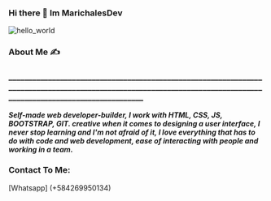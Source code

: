 ### Hi there 👋 Im MarichalesDev

![hello_world](https://user-images.githubusercontent.com/105239282/206260017-633cbc6f-711c-4631-93cf-23bb9cc7843a.png)

### About Me :writing_hand:
### __________________________________________________________________________________________________________________________________________________________________

***Self-made web developer-builder, I work with HTML, CSS, JS, BOOTSTRAP, GIT. creative when it comes to designing a user interface, I never stop learning and I'm not afraid of it, I love everything that has to do with code and web development, ease of interacting with people and working in a team.***

### Contact To Me: 

[Whatsapp] (+584269950134)
